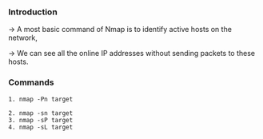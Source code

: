 ### Introduction

  -> A most basic command of Nmap is to identify active hosts on the network,

  ->  We can see all the online IP addresses without sending packets to these hosts.


### Commands

    1. nmap -Pn target
    
    2. nmap -sn target
    3. nmap -sP target
    4. nmap -sL target
    
